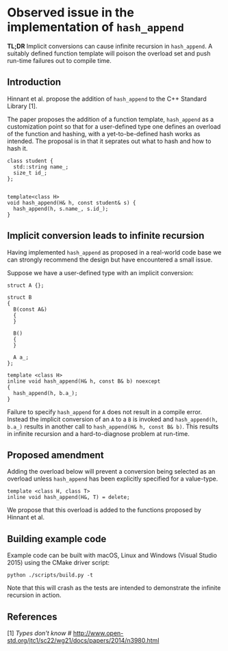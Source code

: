Observed issue in the implementation of `hash_append`
====================================================

**TL;DR** Implicit conversions can cause infinite recursion in `hash_append`. A
suitably defined function template will poison the overload set and push
run-time failures out to compile time.

Introduction
------------
Hinnant et al. propose the addition of `hash_append` to the C++ Standard Library [1].

The paper proposes the addition of a function template, `hash_append` as a
customization point so that for a user-defined type one defines an overload of
the function and hashing, with a yet-to-be-defined hash works as intended.  The
proposal is in that it seprates out what to hash and how to hash it.

```
class student {
  std::string name_;
  size_t id_;
};


template<class H>
void hash_append(H& h, const student& s) {
  hash_append(h, s.name_, s.id_);
}
```


Implicit conversion leads to infinite recursion
-----------------------------------------------

Having implemented `hash_append` as proposed in a real-world code base we can
strongly recommend the design but have encountered a small issue.

Suppose we have a user-defined type with an implicit conversion:

```
struct A {};

struct B
{
  B(const A&)
  {
  }

  B()
  {
  }

  A a_;
};

template <class H>
inline void hash_append(H& h, const B& b) noexcept
{
  hash_append(h, b.a_);
}
```

Failure to specify `hash_append` for `A` does not result in a compile error. Instead the implicit conversion of 
an `A` to a `B` is invoked and `hash_append(h, b.a_)` results in another call to `hash_append(H& h, const B& b)`.
This results in infinite recursion and a hard-to-diagnose problem at run-time.


Proposed amendment
------------------

Adding the overload below will prevent a conversion being selected as an
overload unless `hash_append` has been explicitly specified for a value-type.

```
template <class H, class T>
inline void hash_append(H&, T) = delete;
```

We propose that this overload is added to the functions proposed by Hinnant et al.                                     


Building example code
---------------------

Example code can be built with macOS, Linux and Windows (Visual Studio 2015) using the CMake driver script:

`python ./scripts/build.py -t`

Note that this will crash as the tests are intended to demonstrate the infinite recursion in action.


References
----------

[1] _Types don't know #_ <http://www.open-std.org/jtc1/sc22/wg21/docs/papers/2014/n3980.html>

